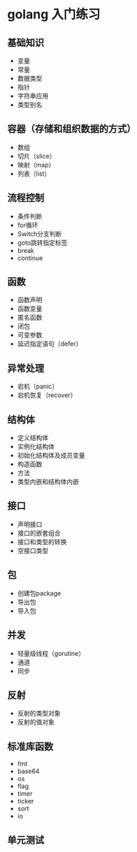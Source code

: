 # golang 入门练习
## 基础知识
- 变量
- 常量
- 数据类型
- 指针
- 字符串应用
- 类型别名

## 容器（存储和组织数据的方式）
- 数组
- 切片（slice）
- 映射（map）
- 列表（list）

## 流程控制
- 条件判断
- for循环
- Switch分支判断
- goto跳转指定标签
- break
- continue

## 函数
- 函数声明
- 函数变量
- 匿名函数
- 闭包
- 可变参数
- 延迟指定语句（defer）

## 异常处理
- 宕机（panic）
- 宕机恢复（recover）

## 结构体
- 定义结构体
- 实例化结构体
- 初始化结构体及成员变量
- 构造函数
- 方法
- 类型内嵌和结构体内嵌

## 接口
- 声明接口
- 接口的嵌套组合
- 接口和类型的转换
- 空接口类型

## 包
- 创建包package
- 导出包
- 导入包

## 并发
- 轻量级线程（gorutine）
- 通道
- 同步

## 反射
- 反射的类型对象
- 反射的值对象

## 标准库函数
- fmt
- base64
- os
- flag
- timer
- ticker
- sort
- io


## 单元测试
